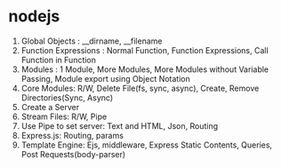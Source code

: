 # nodejs

1. Global Objects :   __dirname, __filename
2. Function Expressions : Normal Function, Function Expressions, Call Function in Function
3. Modules : 1 Module, More Modules, More Modules without Variable Passing, Module export using Object Notation
4. Core Modules: R/W, Delete File(fs, sync, async), Create, Remove Directories(Sync, Async)
5. Create a Server
6. Stream Files: R/W, Pipe
7. Use Pipe to set server: Text and HTML, Json, Routing
8. Express.js: Routing, params
9. Template Engine: Ejs, middleware, Express Static Contents, Queries, Post Requests(body-parser)